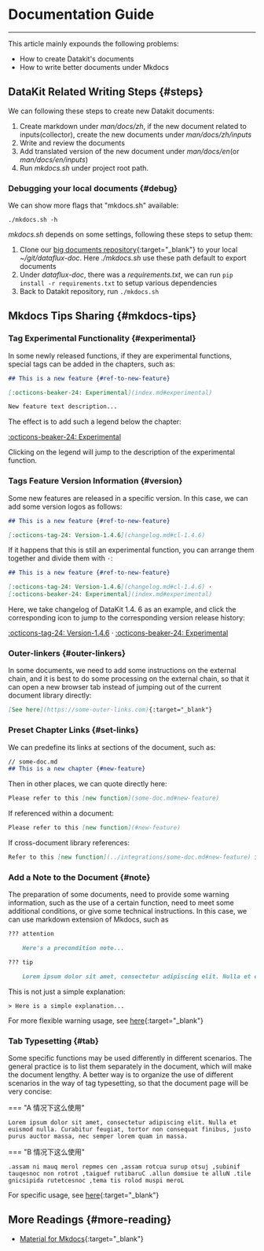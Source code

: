 # Documentation Guide
---

This article mainly expounds the following problems:

- How to create Datakit's documents
- How to write better documents under Mkdocs

## DataKit Related Writing Steps {#steps}

We can following these steps to create new Datakit documents:

1. Create markdown under *man/docs/zh*, if the new document related to inputs(collector), create the new documents under *man/docs/zh/inputs*
1. Write and review the documents
1. Add translated version of the new document under  *man/docs/en*(or *man/docs/en/inputs*)
1. Run *mkdocs.sh* under project root path.

### Debugging your local documents {#debug}

We can show more flags that "mkdocs.sh" available:

```shell
./mkdocs.sh -h
```

*mkdocs.sh* depends on some settings, following these steps to setup them:

1. Clone our [big documents repository](https://gitlab.jiagouyun.com/zy-docs/dataflux-doc){:target="_blank"} to your local *~/git/dataflux-doc*. Here *./mkdocs.sh* use these path default to export documents
1. Under *dataflux-doc*, there was a *requirements.txt*, we can run `pip install -r requirements.txt` to setup various dependencies
1. Back to Datakit repository, run `./mkdocs.sh`

## Mkdocs Tips Sharing {#mkdocs-tips}

### Tag Experimental Functionality {#experimental}

In some newly released functions, if they are experimental functions, special tags can be added in the chapters, such as:

```markdown
## This is a new feature {#ref-to-new-feature}

[:octicons-beaker-24: Experimental](index.md#experimental)

New feature text description...
```

The effect is to add such a legend below the chapter:

[:octicons-beaker-24: Experimental](index.md#experimental)

Clicking on the legend will jump to the description of the experimental function.

### Tags Feature Version Information {#version}

Some new features are released in a specific version. In this case, we can add some version logos as follows:

```markdown
## This is a new feature {#ref-to-new-feature}

[:octicons-tag-24: Version-1.4.6](changelog.md#cl-1.4.6)
```

If it happens that this is still an experimental function, you can arrange them together and divide them with `·`:

```markdown
## This is a new feature {#ref-to-new-feature}

[:octicons-tag-24: Version-1.4.6](changelog.md#cl-1.4.6) ·
[:octicons-beaker-24: Experimental](index.md#experimental)
```

Here, we take changelog of DataKit 1.4. 6 as an example, and click the corresponding icon to jump to the corresponding version release history:

[:octicons-tag-24: Version-1.4.6](changelog.md#cl-1.4.6) ·
[:octicons-beaker-24: Experimental](index.md#experimental)

### Outer-linkers {#outer-linkers}

In some documents, we need to add some instructions on the external chain, and it is best to do some processing on the external chain, so that it can open a new browser tab instead of jumping out of the current document library directly:

```markdown
[See here](https://some-outer-links.com){:target="_blank"}
```

### Preset Chapter Links {#set-links}

We can predefine its links at sections of the document, such as:

```markdown
// some-doc.md
## This is a new chapter {#new-feature}
```

Then in other places, we can quote directly here:

```markdown
Please refer to this [new function](some-doc.md#new-feature)
```

If referenced within a document:

```markdown
Please refer to this [new function](#new-feature)
```

If cross-document library references:

```markdown
Refer to this [new function](../integrations/some-doc.md#new-feature) in the integration library 
```

### Add a Note to the Document {#note}

The preparation of some documents, need to provide some warning information, such as the use of a certain function, need to meet some additional conditions, or give some technical instructions. In this case, we can use markdown extension of Mkdocs, such as

```markdown
??? attention

    Here's a precondition note...
```

```markdown
??? tip

    Lorem ipsum dolor sit amet, consectetur adipiscing elit. Nulla et euismod nulla. Curabitur feugiat, tortor non consequat finibus, justo purus auctor massa, nec semper lorem quam in massa.
```

This is not just a simple explanation:

```
> Here is a simple explanation...
```

For more flexible warning usage, see [here](https://squidfunk.github.io/mkdocs-material/reference/admonitions/){:target="_blank"}

### Tab Typesetting {#tab}

Some specific functions may be used differently in different scenarios. The general practice is to list them separately in the document, which will make the document lengthy. A better way is to organize the use of different scenarios in the way of tag typesetting, so that the document page will be very concise:

=== "A 情况下这么使用"
     
    Lorem ipsum dolor sit amet, consectetur adipiscing elit. Nulla et euismod nulla. Curabitur feugiat, tortor non consequat finibus, justo purus auctor massa, nec semper lorem quam in massa.

=== "B 情况下这么使用"

    .assam ni mauq merol repmes cen ,assam rotcua surup otsuj ,subinif tauqesnoc non rotrot ,taiguef rutibaruC .allun domsiue te alluN .tile gnicsipida rutetcesnoc ,tema tis rolod muspi meroL

For specific usage, see [here](https://squidfunk.github.io/mkdocs-material/reference/content-tabs/){:target="_blank"}

## More Readings {#more-reading}

- [Material for  Mkdocs](https://squidfunk.github.io/mkdocs-material/reference/admonitions/){:target="_blank"}

